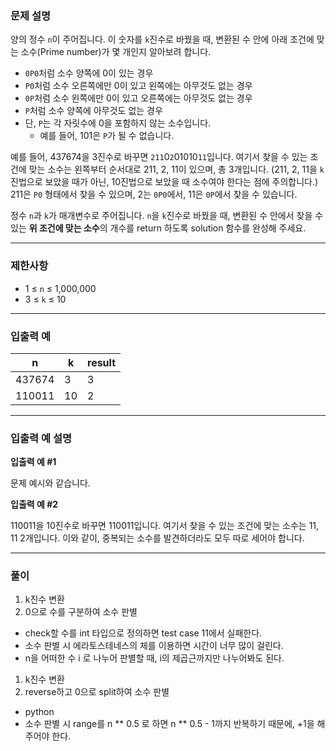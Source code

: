 
### 문제 설명

양의 정수 `n`이 주어집니다. 이 숫자를 `k`진수로 바꿨을 때, 변환된 수 안에 아래 조건에 맞는 소수(Prime number)가 몇 개인지 알아보려 합니다.

- `0P0`처럼 소수 양쪽에 0이 있는 경우
- `P0`처럼 소수 오른쪽에만 0이 있고 왼쪽에는 아무것도 없는 경우
- `0P`처럼 소수 왼쪽에만 0이 있고 오른쪽에는 아무것도 없는 경우
- `P`처럼 소수 양쪽에 아무것도 없는 경우
- 단, `P`는 각 자릿수에 0을 포함하지 않는 소수입니다.
    - 예를 들어, 101은 `P`가 될 수 없습니다.

예를 들어, 437674을 3진수로 바꾸면 `211`0`2`01010`11`입니다. 여기서 찾을 수 있는 조건에 맞는 소수는 왼쪽부터 순서대로 211, 2, 11이 있으며, 총 3개입니다. (211, 2, 11을 `k`진법으로 보았을 때가 아닌, 10진법으로 보았을 때 소수여야 한다는 점에 주의합니다.) 211은 `P0` 형태에서 찾을 수 있으며, 2는 `0P0`에서, 11은 `0P`에서 찾을 수 있습니다.

정수 `n`과 `k`가 매개변수로 주어집니다. `n`을 `k`진수로 바꿨을 때, 변환된 수 안에서 찾을 수 있는 **위 조건에 맞는 소수**의 개수를 return 하도록 solution 함수를 완성해 주세요.

---

### 제한사항

- 1 ≤ `n` ≤ 1,000,000
- 3 ≤ `k` ≤ 10

---

### 입출력 예

| n | k | result |
| --- | --- | --- |
| 437674 | 3 | 3 |
| 110011 | 10 | 2 |

---

### 입출력 예 설명

**입출력 예 #1**

문제 예시와 같습니다.

**입출력 예 #2**

110011을 10진수로 바꾸면 110011입니다. 여기서 찾을 수 있는 조건에 맞는 소수는 11, 11 2개입니다. 이와 같이, 중복되는 소수를 발견하더라도 모두 따로 세어야 합니다.

---

### 풀이

1. k진수 변환
2. 0으로 수를 구분하여 소수 판별

- check할 수를 int 타입으로 정의하면 test case 11에서 실패한다.
- 소수 판별 시 에라토스테네스의 체를 이용하면 시간이 너무 많이 걸린다.
- n을 어떠한 수 i 로 나누어 판별할 때, i의 제곱근까지만 나누어봐도 된다.

1. k진수 변환
2. reverse하고 0으로 split하여 소수 판별
- python
- 소수 판별 시 range를 n ** 0.5 로 하면 n ** 0.5 - 1까지 반복하기 때문에, +1을 해주어야 한다.